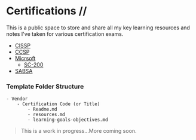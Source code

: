 # Certifications //

This is a public space to store and share all my key learning resources and notes I've taken for various certification exams. 

  - [CISSP](/CISSP/readme.md)
  - [CCSP](/ISC2/CCSP/readme.md)
  - [Micrsoft](/Microsoft/)
    - [SC-200](/Microsoft/sc-200/)
  - [SABSA](/SABSA/)

### Template Folder Structure
    - Vendor
        - Certification Code (or Title)
            - Readme.md
            - resources.md
            - learning-goals-objectives.md


> This is a work in progress...More coming soon.

